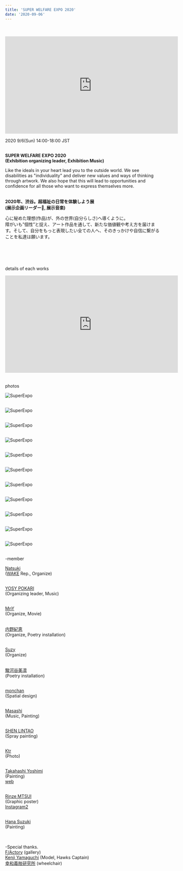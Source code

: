```yaml
---
title: 'SUPER WELFARE EXPO 2020'
date: '2020-09-06'
---
```

<br>
<br>

<iframe width="560" height="315" src="https://www.youtube-nocookie.com/embed/HON7TwmwTuk?start=426" frameborder="0" allow="accelerometer; autoplay; clipboard-write; encrypted-media; gyroscope; picture-in-picture" allowfullscreen></iframe>

2020 9/6(Sun) 14:00-18:00 JST⠀
<br>
<br>

**SUPER WELFARE EXPO 2020** <br>
**(Exhibition organizing leader, Exhibition Music)**

Like the ideals in your heart lead you to the outside world.
We see disabilities as "individuality" and deliver new values and ways of thinking through artwork. We also hope that this will lead to opportunities and confidence for all those who want to express themselves more.
<br>
<br>

**2020年、渋谷。超福祉の日常を体験しよう展** <br>
**(展示企画リーダー, 展示音楽)**

心に秘めた理想(作品)が、外の世界(自分らしさ)へ導くように。<br>
障がいも”個性”と捉え、アート作品を通して、新たな価値観や考え方を届けます。そして、自分をもっと表現したい全ての人へ、そのきっかけや自信に繋がることを私達は願います。
<br>
<br>
<br>
<br>
<br>
<br>
details of each works
<br>
<iframe width="560" height="315" src="https://www.youtube-nocookie.com/embed/UBcayGtdyTI?start=2338" frameborder="0" allow="accelerometer; autoplay; clipboard-write; encrypted-media; gyroscope; picture-in-picture" allowfullscreen></iframe>
<br>
<br>
<br>
photos
<br>

![SuperExpo](/images/SuperExpo/SuperExpo01.jpg)
<br>
<br>

![SuperExpo](/images/SuperExpo/SuperExpo02.jpg)
<br>
<br>

![SuperExpo](/images/SuperExpo/SuperExpo03.jpg)
<br>
<br>

![SuperExpo](/images/SuperExpo/SuperExpo04.jpg)
<br>
<br>

![SuperExpo](/images/SuperExpo/SuperExpo05.jpg)
<br>
<br>

![SuperExpo](/images/SuperExpo/SuperExpo06.jpg)
<br>
<br>

![SuperExpo](/images/SuperExpo/SuperExpo07.jpg)
<br>
<br>

![SuperExpo](/images/SuperExpo/SuperExpo08.jpg)
<br>
<br>

![SuperExpo](/images/SuperExpo/SuperExpo09.jpg)
<br>
<br>

![SuperExpo](/images/SuperExpo/SuperExpo10.jpg)
<br>
<br>

![SuperExpo](/images/SuperExpo/SuperExpo11.jpg)
<br>
<br>

-member
<br>

[Natsuki](https://www.instagram.com/natsuki_lala/​) <br>
([WAKE](https://www.instagram.com/wake_tokyo/​) Rep., Organize) 
<br>
<br>

[YOSY POKARI](https://www.instagram.com/pokaryosy/​) <br>
(Organizing leader, Music)
<br>
<br>

[MnY](https://www.instagram.com/insta_ota_whimsy/) <br>
(Organize, Movie)
<br>
<br>

[内野紀恵](https://www.instagram.com/key_yekk/​) <br>
(Organize, Poetry installation)
<br>
<br>

[Suzy](https://www.instagram.com/suzism_/​) <br>
(Organize)
<br>
<br>

[駿河谷美凛](https://www.instagram.com/mirin.61s/​) <br>
(Poetry installation)
<br>
<br>

[monchan](https://www.instagram.com/wakuwakumon/​) <br>
(Spatial design)
<br>
<br>

[Masashi](https://www.instagram.com/m_asashiomoto/​) <br>
(Music, Painting)
<br>
<br>

[SHEN LINTAO](https://www.instagram.com/lintao.s/​) <br>
(Spray painting)
<br>
<br>

[Ktr](https://www.instagram.com/ktr______/) <br>
(Photo)
<br>
<br>

[Takahashi Yoshimi](https://www.instagram.com/yopsymi/​) <br>
(Painting) <br>
[web](https://yoshimitakahashi.wixsite.com/...​)
<br>
<br>

[Rinze MTSUI](https://www.instagram.com/rinze_eeeee/​) <br>
(Graphic poster) <br>
[Instagram2](https://www.instagram.com/_apple.idea/​) 
<br>
<br>

[Hana Suzuki](https://www.instagram.com/hanabudayo/) <br>
(Painting)
<br>
<br>
<br>

-Special thanks. <br>
[F/Actory](https://www.instagram.com/factory_tokyo/) (gallery) <br>
[Kenji Yamaguchi](https://www.instagram.com/hanabudayo/) (Model, Hawks Captain) <br>
[幸和義肢研究所](https://www.kowagishi.com/) (wheelchair) <br>

<br>
<!-- 
#h1
##h2
###h3
####h4
#####h5
######h6
- brabra is list
**bold text**
_Italic_ or *Italic*

-->
